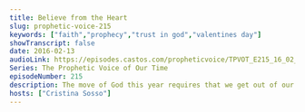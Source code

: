 ```yaml
---
title: Believe from the Heart
slug: prophetic-voice-215
keywords: ["faith","prophecy","trust in god","valentines day"]
showTranscript: false
date: 2016-02-13
audioLink: https://episodes.castos.com/propheticvoice/TPVOT_E215_16_02_13-14_Believe_from_the_Heart.mp3
Series: The Prophetic Voice of Our Time
episodeNumber: 215
description: The move of God this year requires that we get out of our comfort zone, put aside our own expectations and ideas, and believe God from the heart.
hosts: ["Cristina Sosso"]
---
```


